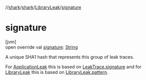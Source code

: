 //[shark](../../../index.md)/[shark](../index.md)/[LibraryLeak](index.md)/[signature](signature.md)

# signature

[jvm]\
open override val [signature](signature.md): [String](https://kotlinlang.org/api/latest/jvm/stdlib/kotlin/-string/index.html)

A unique SHA1 hash that represents this group of leak traces.

For [ApplicationLeak](../-application-leak/index.md) this is based on [LeakTrace.signature](../-leak-trace/signature.md) and for [LibraryLeak](index.md) this is based on [LibraryLeak.pattern](pattern.md).
